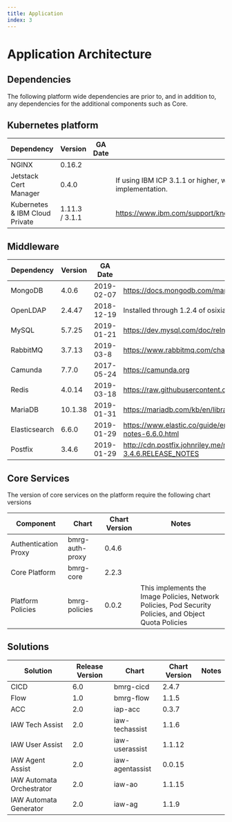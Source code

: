 ```yaml
---
title: Application
index: 3
---
```


# Application Architecture

## Dependencies

The following platform wide dependencies are prior to, and in addition to, any dependencies for the additional components such as Core.

## Kubernetes platform

| Dependency | Version | GA Date | Notes |
| --- | --- | --- | --- |
| NGINX                 | 0.16.2    | | |
| Jetstack Cert Manager | 0.4.0     | | If using IBM ICP 3.1.1 or higher, we can use the IBM Cert Manager which is a forked implementation. |
| Kubernetes & IBM Cloud Private     | 1.11.3 / 3.1.1 | | https://www.ibm.com/support/knowledgecenter/en/SSBS6K_3.1.1/getting_started/whats_new.html |

## Middleware

| Dependency | Version | GA Date | Notes |
| --- | --- | --- | --- |
| MongoDB               | 4.0.6   | 2019-02-07 | https://docs.mongodb.com/manual/release-notes/4.0/ |
| OpenLDAP              | 2.4.47  | 2018-12-19 | Installed through 1.2.4 of osixia/openldap docker container. |
| MySQL                 | 5.7.25  | 2019-01-21 | https://dev.mysql.com/doc/relnotes/mysql/5.7/en/news-5-7-25.html |
| RabbitMQ              | 3.7.13  | 2019-03-8  | https://www.rabbitmq.com/changelog.html |
| Camunda               | 7.7.0   | 2017-05-24 | https://camunda.org |
| Redis                 | 4.0.14  | 2019-03-18 | https://raw.githubusercontent.com/antirez/redis/4.0/00-RELEASENOTES |
| MariaDB               | 10.1.38 | 2019-01-31 | https://mariadb.com/kb/en/library/mariadb-10038-release-notes/ |
| Elasticsearch         | 6.6.0   | 2019-01-29 | https://www.elastic.co/guide/en/elasticsearch/reference/current/release-notes-6.6.0.html |
| Postfix               | 3.4.6   | 2019-01-29 | http://cdn.postfix.johnriley.me/mirrors/postfix-release/official/postfix-3.4.6.RELEASE_NOTES |

## Core Services

The version of core services on the platform require the following chart versions

| Component | Chart | Chart Version | Notes |
| --- | --- | --- | --- |
| Authentication Proxy | bmrg-auth-proxy | 0.4.6 | |
| Core Platform | bmrg-core | 2.2.3 | |
| Platform Policies | bmrg-policies | 0.0.2 | This implements the Image Policies, Network Policies, Pod Security Policies, and Object Quota Policies |

## Solutions

| Solution | Release Version | Chart | Chart Version | Notes |
| --- | --- | --- | --- | --- |
| CICD | 6.0 | bmrg-cicd | 2.4.7 | |
| Flow | 1.0 | bmrg-flow | 1.1.5 | |
| ACC | 2.0 | iap-acc | 0.3.7 | |
| IAW Tech Assist | 2.0 | iaw-techassist | 1.1.6 | |
| IAW User Assist | 2.0 |  iaw-userassist | 1.1.12 | |
| IAW Agent Assist | 2.0 |  iaw-agentassist | 0.0.15 | |
| IAW Automata Orchestrator | 2.0 |  iaw-ao | 1.1.15 | |
| IAW Automata Generator | 2.0 |  iaw-ag | 1.1.9 | |
